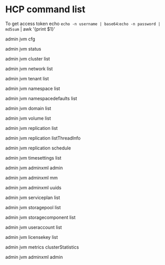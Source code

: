# HCP command list 

To get access token
  echo `echo -n username | base64`:`echo -n password | md5sum` | awk '{print $1}'

admin jvm cfg

admin jvm status

admin jvm cluster list

admin jvm network list

admin jvm tenant list

admin jvm namespace list

admin jvm namespacedefaults list

admin jvm domain list

admin jvm volume list

admin jvm replication list

admin jvm replication listThreadInfo

admin jvm replication schedule

admin jvm timesettings list

admin jvm adminxml admin

admin jvm adminxml mm

admin jvm adminxml uuids

admin jvm serviceplan list

admin jvm storagepool list

admin jvm storagecomponent list

admin jvm useraccount list

admin jvm licensekey list

admin jvm metrics clusterStatistics

admin jvm adminxml admin
